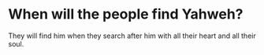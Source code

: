 # When will the people find Yahweh?

They will find him when they search after him with all their heart and all their soul.
